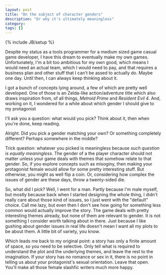 ```yaml
---
layout: post
title: "On the subject of character genders"
description: "Or why it's ultimately meaningless"
category: 
tags: []
---
```

{% include JB/setup %}

Despite my status as a tools programmer for a medium sized game casual game developer, I have this dream to eventually make my own games. Unfortunately, I'm a bit too ambitious for my own good, which means I would need an actual team, which I would need to pay, and that requires a business plan and other stuff that I can't be assed to actually do. Maybe one day. Until then, I can always keep thinking about it.

<!-- more -->

I got a bunch of concepts lying around, a few of which are pretty well developed. One of those is an Zelda-like action/adventure title which also draws inspiration from, of all things, _Metroid Prime_ and _Resident Evil 4_. And, working on it, I wondered for a while about which gender I should give to my protagonist

I'll ask you a question: what would you pick? Think about it, then when you're done, keep reading.

Alright. Did you pick a gender matching your own? Or something completely different? Perhaps somewhere in the middle?

Trick question: whatever you picked is meaningless because _such question is equally meaningless_. The gender of a the player character should not matter unless your game deals with themes that somehow relate to that gender. So, if you explore concepts such as misoginy, then making your protagonist female would allow for some pretty interesting stuff. But otherwise, you might as well flip a coin. Or, considering how complex the issues of gender are these days, throw a twenty-sided die.

So, what did I pick? Well, I went for a man. Partly because I'm male myself, but mostly because back when I started designing the whole thing, I didn't really care about those kind of issues, so I just went with the "default" choice. Call me lazy, but even then I don't see how going for something less common would actually improve the story. The game deals with pretty interesting themes already, but none of them are relevant to gender. It is not something I consider worth talking about in there. Just because I like gushing about gender issues in real life doesn't mean I want all my plots to be about them. A little bit of variety, you know.

Which leads me back to my original point: a story has only a finite amount of space, so you need to be selective. Only tell what is required to understand the plot and the underlying themes, and leave the rest to the imagination. If your story has no romance or sex in it, there is no point in telling us about your protagonist's sexual orientation. Leave that open. You'll make all those female slashfic writers much more happy.